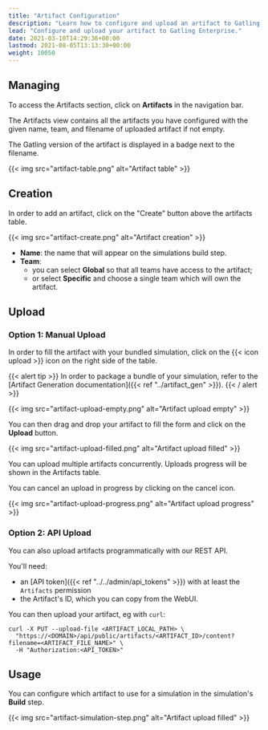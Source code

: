 ```yaml
---
title: "Artifact Configuration"
description: "Learn how to configure and upload an artifact to Gatling Enterprise."
lead: "Configure and upload your artifact to Gatling Enterprise."
date: 2021-03-10T14:29:36+00:00
lastmod: 2021-08-05T13:13:30+00:00
weight: 10050
---
```


## Managing

To access the Artifacts section, click on **Artifacts** in the navigation bar.

The Artifacts view contains all the artifacts you have configured with the given name, team, and filename of uploaded artifact if not empty.

The Gatling version of the artifact is displayed in a badge next to the filename.

{{< img src="artifact-table.png" alt="Artifact table" >}}

## Creation

In order to add an artifact, click on the "Create" button above the artifacts table.

{{< img src="artifact-create.png" alt="Artifact creation" >}}

- **Name**: the name that will appear on the simulations build step.
- **Team**:
  - you can select **Global** so that all teams have access to the artifact;
  - or select **Specific** and choose a single team which will own the artifact.

## Upload

### Option 1: Manual Upload

In order to fill the artifact with your bundled simulation, click on the {{< icon upload >}} icon on the right side of the table.

{{< alert tip >}}
In order to package a bundle of your simulation, refer to the [Artifact Generation documentation]({{< ref "../artifact_gen" >}}).
{{< / alert >}}

{{< img src="artifact-upload-empty.png" alt="Artifact upload empty" >}}

You can then drag and drop your artifact to fill the form and click on the **Upload** button.

{{< img src="artifact-upload-filled.png" alt="Artifact upload filled" >}}

You can upload multiple artifacts concurrently. Uploads progress will be shown in the Artifacts table.

You can cancel an upload in progress by clicking on the cancel icon.

{{< img src="artifact-upload-progress.png" alt="Artifact upload progress" >}}

### Option 2: API Upload

You can also upload artifacts programmatically with our REST API.

You'll need:
* an [API token]({{< ref "../../admin/api_tokens" >}}) with at least the `Artifacts` permission
* the Artifact's ID, which you can copy from the WebUI.

You can then upload your artifact, eg with `curl`:

```
curl -X PUT --upload-file <ARTIFACT_LOCAL_PATH> \
  "https://<DOMAIN>/api/public/artifacts/<ARTIFACT_ID>/content?filename=<ARTIFACT_FILE_NAME>" \
  -H "Authorization:<API_TOKEN>"
```

## Usage

You can configure which artifact to use for a simulation in the simulation's **Build** step.

{{< img src="artifact-simulation-step.png" alt="Artifact upload filled" >}}
